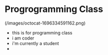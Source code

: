 # Progrogramming Class
(/images/octocat-1696334591162.png)
- this is for programming class
- i am coder
- i'm currently a student
- 

